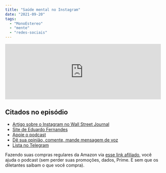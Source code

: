 ```yaml
---
title: "Saúde mental no Instagram"
date: "2021-09-20"
tags: 
  - "MonoEstereo"
  - "mente"
  - "redes-sociais"
---
```


<iframe src="https://anchor.fm/monoestereo/embed/episodes/Sade-mental-no-Instagram-e17k5dk" height="180px" width="100%" frameborder="0" scrolling="no" style="width:100%;height:180px"></iframe>

## Citados no episódio

- [Artigo sobre o Instagram no Wall Street Journal](https://www.wsj.com/articles/facebook-knows-instagram-is-toxic-for-teen-girls-company-documents-show-11631620739)
- [Site de Eduardo Fernandes](https://eduf.me/)
- [Apoie o podcast](https://eduf.me/apoie/)
- [Dê sua opinião, comente, mande mensagem de voz](https://eduf.me/contato/)
- [Lista no Telegram](https://t.me/edufme)

Fazendo suas compras regulares da Amazon via [esse link afiliado](https://www.amazon.com.br/?&linkCode=ll2&tag=eduf-20&linkId=89f6c0120179c4d4d6f906d2100734f7&language=pt_BR&ref_=as_li_ss_tl), você ajuda o podcast (sem perder suas promoções, dados, Prime. E sem que os diletantes saibam o que você compra).
